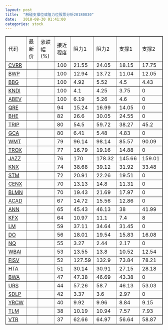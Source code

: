 ```yaml
---
layout: post
title:  "触碰支撑位或阻力位股票分析20180830"
date:   2018-08-30 01:41:00
categories: stock
---
```

<script type="text/javascript">
var stockList = []
stockList.push('gb_cvrr');
stockList.push('gb_bwp');
stockList.push('gb_bbg');
stockList.push('gb_kndi');
stockList.push('gb_abev');
stockList.push('gb_qre');
stockList.push('gb_bhe');
stockList.push('gb_trip');
stockList.push('gb_gca');
stockList.push('gb_wmt');
stockList.push('gb_trox');
stockList.push('gb_jazz');
stockList.push('gb_knx');
stockList.push('gb_stm');
stockList.push('gb_cenx');
stockList.push('gb_blmn');
stockList.push('gb_acad');
stockList.push('gb_ann');
stockList.push('gb_kfx');
stockList.push('gb_lm');
stockList.push('gb_do');
stockList.push('gb_nq');
stockList.push('gb_wbai');
stockList.push('gb_fisv');
stockList.push('gb_hta');
stockList.push('gb_bwa');
stockList.push('gb_urs');
stockList.push('gb_sdlp');
stockList.push('gb_yrcw');
stockList.push('gb_tlm');
stockList.push('gb_vtr');
</script>
<table border="1">
 <tr>
 <td>代码</td>
 <td>最新价</td>
 <td>涨跌幅(%)</td>
 <td>接近程度</td>
 <td>阻力1</td>
 <td>阻力2</td>
 <td>支撑1</td>
 <td>支撑2</td>
</tr>
  <tr id="cvrr" class="red">
  <td><a href="http://stock.finance.sina.com.cn/usstock/quotes/CVRR.html" target="_blank">CVRR</a></td><td></td><td></td><td>100</td><td>21.55</td><td>24.05</td><td>18.15</td><td>17.75</td></tr>
  <tr id="bwp" class="green">
  <td><a href="http://stock.finance.sina.com.cn/usstock/quotes/BWP.html" target="_blank">BWP</a></td><td></td><td></td><td>100</td><td>12.94</td><td>13.72</td><td>11.04</td><td>12.05</td></tr>
  <tr id="bbg" class="red">
  <td><a href="http://stock.finance.sina.com.cn/usstock/quotes/BBG.html" target="_blank">BBG</a></td><td></td><td></td><td>100</td><td>4.92</td><td>5.52</td><td>4.5</td><td>4.43</td></tr>
  <tr id="kndi" class="red">
  <td><a href="http://stock.finance.sina.com.cn/usstock/quotes/KNDI.html" target="_blank">KNDI</a></td><td></td><td></td><td>100</td><td>4.1</td><td>4.25</td><td>3.75</td><td>0</td></tr>
  <tr id="abev" class="green">
  <td><a href="http://stock.finance.sina.com.cn/usstock/quotes/ABEV.html" target="_blank">ABEV</a></td><td></td><td></td><td>100</td><td>6.19</td><td>5.26</td><td>4.6</td><td>0</td></tr>
  <tr id="qre" class="red">
  <td><a href="http://stock.finance.sina.com.cn/usstock/quotes/QRE.html" target="_blank">QRE</a></td><td></td><td></td><td>94</td><td>15.24</td><td>16.99</td><td>14.05</td><td>0</td></tr>
  <tr id="bhe" class="red">
  <td><a href="http://stock.finance.sina.com.cn/usstock/quotes/BHE.html" target="_blank">BHE</a></td><td></td><td></td><td>82</td><td>26.6</td><td>30.05</td><td>24.55</td><td>0</td></tr>
  <tr id="trip" class="red">
  <td><a href="http://stock.finance.sina.com.cn/usstock/quotes/TRIP.html" target="_blank">TRIP</a></td><td></td><td></td><td>80</td><td>54.5</td><td>59.72</td><td>38.27</td><td>45.2</td></tr>
  <tr id="gca" class="green">
  <td><a href="http://stock.finance.sina.com.cn/usstock/quotes/GCA.html" target="_blank">GCA</a></td><td></td><td></td><td>80</td><td>6.41</td><td>5.48</td><td>4.83</td><td>0</td></tr>
  <tr id="wmt" class="red">
  <td><a href="http://stock.finance.sina.com.cn/usstock/quotes/WMT.html" target="_blank">WMT</a></td><td></td><td></td><td>79</td><td>96.14</td><td>98.14</td><td>85.57</td><td>90.09</td></tr>
  <tr id="trox" class="red">
  <td><a href="http://stock.finance.sina.com.cn/usstock/quotes/TROX.html" target="_blank">TROX</a></td><td></td><td></td><td>77</td><td>16.79</td><td>19.16</td><td>14.88</td><td>0</td></tr>
  <tr id="jazz" class="red">
  <td><a href="http://stock.finance.sina.com.cn/usstock/quotes/JAZZ.html" target="_blank">JAZZ</a></td><td></td><td></td><td>76</td><td>170</td><td>178.32</td><td>145.66</td><td>159.01</td></tr>
  <tr id="knx" class="green">
  <td><a href="http://stock.finance.sina.com.cn/usstock/quotes/KNX.html" target="_blank">KNX</a></td><td></td><td></td><td>74</td><td>38.68</td><td>39.12</td><td>31.92</td><td>33.48</td></tr>
  <tr id="stm" class="red">
  <td><a href="http://stock.finance.sina.com.cn/usstock/quotes/STM.html" target="_blank">STM</a></td><td></td><td></td><td>72</td><td>20.91</td><td>22.26</td><td>19.51</td><td>0</td></tr>
  <tr id="cenx" class="red">
  <td><a href="http://stock.finance.sina.com.cn/usstock/quotes/CENX.html" target="_blank">CENX</a></td><td></td><td></td><td>70</td><td>13.13</td><td>14.8</td><td>11.31</td><td>0</td></tr>
  <tr id="blmn" class="red">
  <td><a href="http://stock.finance.sina.com.cn/usstock/quotes/BLMN.html" target="_blank">BLMN</a></td><td></td><td></td><td>70</td><td>19.43</td><td>21.69</td><td>17.97</td><td>0</td></tr>
  <tr id="acad" class="red">
  <td><a href="http://stock.finance.sina.com.cn/usstock/quotes/ACAD.html" target="_blank">ACAD</a></td><td></td><td></td><td>67</td><td>14.72</td><td>15.56</td><td>12.86</td><td>0</td></tr>
  <tr id="ann" class="red">
  <td><a href="http://stock.finance.sina.com.cn/usstock/quotes/ANN.html" target="_blank">ANN</a></td><td></td><td></td><td>65</td><td>45.43</td><td>46.13</td><td>38</td><td>41.99</td></tr>
  <tr id="kfx" class="green">
  <td><a href="http://stock.finance.sina.com.cn/usstock/quotes/KFX.html" target="_blank">KFX</a></td><td></td><td></td><td>64</td><td>10.97</td><td>11.1</td><td>7.4</td><td>8</td></tr>
  <tr id="lm" class="green">
  <td><a href="http://stock.finance.sina.com.cn/usstock/quotes/LM.html" target="_blank">LM</a></td><td></td><td></td><td>59</td><td>37.11</td><td>34.64</td><td>31.45</td><td>0</td></tr>
  <tr id="do" class="red">
  <td><a href="http://stock.finance.sina.com.cn/usstock/quotes/DO.html" target="_blank">DO</a></td><td></td><td></td><td>56</td><td>18.01</td><td>19.54</td><td>15.83</td><td>16.08</td></tr>
  <tr id="nq" class="green">
  <td><a href="http://stock.finance.sina.com.cn/usstock/quotes/NQ.html" target="_blank">NQ</a></td><td></td><td></td><td>55</td><td>3.27</td><td>2.44</td><td>2.17</td><td>0</td></tr>
  <tr id="wbai" class="green">
  <td><a href="http://stock.finance.sina.com.cn/usstock/quotes/WBAI.html" target="_blank">WBAI</a></td><td></td><td></td><td>53</td><td>13.55</td><td>13.8</td><td>10.52</td><td>12.54</td></tr>
  <tr id="fisv" class="green">
  <td><a href="http://stock.finance.sina.com.cn/usstock/quotes/FISV.html" target="_blank">FISV</a></td><td></td><td></td><td>52</td><td>127.59</td><td>132.9</td><td>73.84</td><td>78.21</td></tr>
  <tr id="hta" class="green">
  <td><a href="http://stock.finance.sina.com.cn/usstock/quotes/HTA.html" target="_blank">HTA</a></td><td></td><td></td><td>51</td><td>30.14</td><td>30.91</td><td>27.15</td><td>28.18</td></tr>
  <tr id="bwa" class="red">
  <td><a href="http://stock.finance.sina.com.cn/usstock/quotes/BWA.html" target="_blank">BWA</a></td><td></td><td></td><td>47</td><td>47.38</td><td>46.69</td><td>43.38</td><td>0</td></tr>
  <tr id="urs" class="green">
  <td><a href="http://stock.finance.sina.com.cn/usstock/quotes/URS.html" target="_blank">URS</a></td><td></td><td></td><td>44</td><td>57.26</td><td>58.7</td><td>46.13</td><td>53.03</td></tr>
  <tr id="sdlp" class="red">
  <td><a href="http://stock.finance.sina.com.cn/usstock/quotes/SDLP.html" target="_blank">SDLP</a></td><td></td><td></td><td>42</td><td>3.37</td><td>3.6</td><td>2.97</td><td>0</td></tr>
  <tr id="yrcw" class="red">
  <td><a href="http://stock.finance.sina.com.cn/usstock/quotes/YRCW.html" target="_blank">YRCW</a></td><td></td><td></td><td>40</td><td>9.92</td><td>9.96</td><td>8.84</td><td>9.15</td></tr>
  <tr id="tlm" class="green">
  <td><a href="http://stock.finance.sina.com.cn/usstock/quotes/TLM.html" target="_blank">TLM</a></td><td></td><td></td><td>38</td><td>10.19</td><td>10.94</td><td>7.57</td><td>7.93</td></tr>
  <tr id="vtr" class="green">
  <td><a href="http://stock.finance.sina.com.cn/usstock/quotes/VTR.html" target="_blank">VTR</a></td><td></td><td></td><td>37</td><td>62.66</td><td>64.97</td><td>56.64</td><td>58.87</td></tr>
</table>
